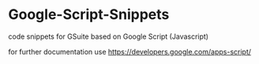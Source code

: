 # Google-Script-Snippets
code snippets for GSuite based on Google Script (Javascript)

for further documentation use https://developers.google.com/apps-script/

